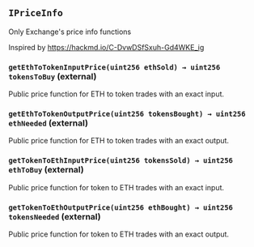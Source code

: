 ## `IPriceInfo`

Only Exchange's price info functions


Inspired by https://hackmd.io/C-DvwDSfSxuh-Gd4WKE_ig


### `getEthToTokenInputPrice(uint256 ethSold) → uint256 tokensToBuy` (external)

Public price function for ETH to token trades with an exact input.




### `getEthToTokenOutputPrice(uint256 tokensBought) → uint256 ethNeeded` (external)

Public price function for ETH to token trades with an exact output.




### `getTokenToEthInputPrice(uint256 tokensSold) → uint256 ethToBuy` (external)

Public price function for token to ETH trades with an exact input.




### `getTokenToEthOutputPrice(uint256 ethBought) → uint256 tokensNeeded` (external)

Public price function for token to ETH trades with an exact output.







